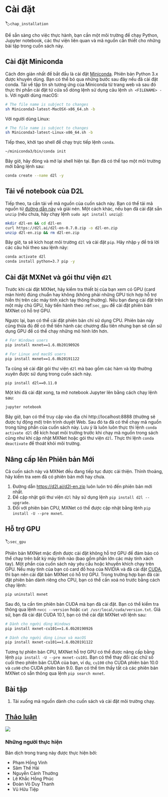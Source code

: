 <!-- =================== Bắt đầu dịch Phần 1 ================================-->
<!-- ========================================= REVISE PHẦN 1 - BẮT ĐẦU ===================================-->
<!--
# Installation
-->

# Cài đặt
:label:`chap_installation`

<!--
In order to get you up and running for hands-on learning experience,
we need to set you up with an environment for running Python,
Jupyter notebooks, the relevant libraries,
and the code needed to run the book itself.
-->

Để sẵn sàng cho việc thực hành, bạn cần một môi trường để chạy Python, Jupyter notebook, các thư viện liên quan và mã nguồn cần thiết cho những bài tập trong cuốn sách này.

<!--
## Installing Miniconda
-->

## Cài đặt Miniconda

<!--
The simplest way to get going will be to install
[Miniconda](https://conda.io/en/latest/miniconda.html). The Python 3.x version
is recommended. You can skip the following steps if conda has already been installed.
Download the corresponding Miniconda sh file from the website
and then execute the installation from the command line
using `sh <FILENAME> -b`. For macOS users:
-->

Cách đơn giản nhất để bắt đầu là cài đặt [Miniconda](https://conda.io/en/latest/miniconda.html).
Phiên bản Python 3.x được khuyên dùng.
Bạn có thể bỏ qua những bước sau đây nếu đã cài đặt conda.
Tải về tập tin sh tương ứng của Miniconda từ trang web và sau đó thực thi phần cài đặt từ cửa sổ dòng lệnh sử dụng câu lệnh `sh <FILENAME> -b`.
Với người dùng macOS:

```bash
# The file name is subject to changes
sh Miniconda3-latest-MacOSX-x86_64.sh -b
```


<!--
For Linux users:
-->

Với người dùng Linux:

```bash
# The file name is subject to changes
sh Miniconda3-latest-Linux-x86_64.sh -b
```


<!--
Next, initialize the shell so we can run `conda` directly.
-->

Tiếp theo, khởi tạo shell để chạy trực tiếp lệnh `conda`.

```bash
~/miniconda3/bin/conda init
```


<!--
Now close and re-open your current shell. You should be able to create a new
environment as following:
-->

Bây giờ, hãy đóng và mở lại shell hiện tại.
Bạn đã có thể tạo một môi trường mới bằng lệnh sau:

```bash
conda create --name d2l -y
```


<!--
## Downloading the D2L Notebooks
-->

## Tải về notebook của D2L

<!--
Next, we need to download the code of this book. You can use the
[link](https://d2l.ai/d2l-en-0.7.0.zip) to download and unzip the code.
Alternatively, if you have `unzip` (otherwise run `sudo apt install unzip`) available:
-->

Tiếp theo, ta cần tải về mã nguồn của cuốn sách này.
Bạn có thể tải mã nguồn từ [đường dẫn này](https://d2l.ai/d2l-en-0.7.0.zip) và giải nén.
Một cách khác, nếu bạn đã cài đặt sẵn `unzip` (nếu chưa, hãy chạy lệnh `sudo apt install unzip`):

```bash
mkdir d2l-en && cd d2l-en
curl https://d2l.ai/d2l-en-0.7.0.zip -o d2l-en.zip
unzip d2l-en.zip && rm d2l-en.zip
```


<!--
Now we will want to activate the `d2l` environment and install `pip`.
Enter `y` for the queries that follow this command.
-->

Bây giờ, ta sẽ kích hoạt môi trường `d2l` và cài đặt `pip`.
Hãy nhập `y` để trả lời các câu hỏi theo sau lệnh này:

```bash
conda activate d2l
conda install python=3.7 pip -y
```


<!-- =================== Kết thúc dịch Phần 1 ================================-->

<!-- =================== Bắt đầu dịch Phần 2 ================================-->

<!--
## Installing MXNet and the `d2l` Package
-->

## Cài đặt MXNet và gói thư viện `d2l`

<!--
Before installing MXNet, please first check
whether or not you have proper GPUs on your machine
(the GPUs that power the display on a standard laptop
do not count for our purposes).
If you are installing on a GPU server,
proceed to :ref:`sec_gpu` for instructions
to install a GPU-supported MXNet.
-->

Trước khi cài đặt MXNet, hãy kiểm tra thiết bị của bạn xem có GPU (card màn hình) đúng chuẩn hay không (không phải những GPU tích hợp hỗ trợ hiển thị trên các máy tính xách tay thông thường).
Nếu bạn đang cài đặt trên một máy chủ GPU, hãy tiến hành theo :ref:`sec_gpu` để cài đặt phiên bản MXNet có hỗ trợ GPU.

<!--
Otherwise, you can install the CPU version.
That will be more than enough horsepower to get you
through the first few chapters but you will want
to access GPUs before running larger models.
-->

Ngược lại, bạn có thể cài đặt phiên bản chỉ sử dụng CPU.
Phiên bản này cũng thừa đủ để có thể tiến hành các chương đầu tiên nhưng bạn sẽ cần sử dụng GPU để có thể chạy những mô hình lớn hơn.

```bash
# For Windows users
pip install mxnet==1.6.0b20190926

# For Linux and macOS users
pip install mxnet==1.6.0b20191122
```


<!--
We also install the `d2l` package that encapsulates frequently used
functions and classes in this book.
-->

Ta cũng sẽ cài đặt gói thư viện `d2l` mà bao gồm các hàm và lớp thường xuyên được sử dụng trong cuốn sách này.

```bash
pip install d2l==0.11.0
```


<!--
Once they are installed, we now open the Jupyter notebook by running:
-->

Một khi đã cài đặt xong, ta mở notebook Jupyter lên bằng cách chạy lệnh sau:

```bash
jupyter notebook
```


<!--
At this point, you can open http://localhost:8888 (it usually opens automatically) in your Web browser. Then we can run the code for each section of the book.
Please always execute `conda activate d2l` to activate the runtime environment
before running the code of the book or updating MXNet or the `d2l` package.
To exit the environment, run `conda deactivate`.
-->

Bây giờ, bạn có thể truy cập vào địa chỉ http://localhost:8888 (thường sẽ được tự động mở) trên trình duyệt Web.
Sau đó ta đã có thể chạy mã nguồn trong từng phần của cuốn sách này.
Lưu ý là luôn luôn thực thi lệnh `conda activate d2l` để kích hoạt môi trường trước khi chạy mã nguồn trong sách cũng như khi cập nhật MXNet hoặc gói thư viện `d2l`.
Thực thi lệnh `conda deactivate` để thoát khỏi môi trường.

<!-- ========================================= REVISE PHẦN 1 - KẾT THÚC ===================================-->

<!-- ========================================= REVISE PHẦN 2 - BẮT ĐẦU ===================================-->

<!--
## Upgrading to a New Version
-->

## Nâng cấp lên Phiên bản Mới

<!--
Both this book and MXNet are keeping improving. Please check a new version from time to time.
-->

Cả cuốn sách này và MXNet đều đang tiếp tục được cải thiện.
Thỉnh thoảng, hãy kiểm tra xem đã có phiên bản mới hay chưa.

<!--
1. The URL https://d2l.ai/d2l-en.zip always points to the latest contents.
2. Please upgrade the `d2l` package by `pip install d2l --upgrade`.
3. For the CPU version, MXNet can be upgraded by `pip install -U --pre mxnet`.
-->

1. Đường dẫn https://d2l.ai/d2l-en.zip luôn luôn trỏ đến phiên bản mới nhất.
2. Để cập nhật gói thư viện `d2l` hãy sử dụng lệnh `pip install d2l --upgrade`.
3. Đối với phiên bản CPU, MXNet có thể được cập nhật bằng lệnh `pip install -U --pre mxnet`.

<!-- =================== Kết thúc dịch Phần 2 ================================-->

<!-- =================== Bắt đầu dịch Phần 3 ================================-->

<!--
## GPU Support
-->

## Hỗ trợ GPU
:label:`sec_gpu`

<!--
By default, MXNet is installed without GPU support
to ensure that it will run on any computer (including most laptops).
Part of this book requires or recommends running with GPU.
If your computer has NVIDIA graphics cards and has installed [CUDA](https://developer.nvidia.com/cuda-downloads),
then you should install a GPU-enabled MXNet.
If you have installed the CPU-only version,
you may need to remove it first by running:
-->

Phiên bản MXNet mặc định được cài đặt không hỗ trợ GPU để đảm bảo có thể chạy trên bất kỳ máy tính nào (bao gồm phần lớn các máy tính xách tay).
Một phần của cuốn sách này yêu cầu hoặc khuyến khích chạy trên GPU.
Nếu máy tính của bạn có card đồ hoạ của NVIDIA và đã cài đặt [CUDA](https://developer.nvidia.com/cuda-downloads), thì bạn nên cài đặt bản MXNet có hỗ trợ GPU.
Trong trường hợp bạn đã cài đặt phiên bản dành riêng cho CPU, bạn có thể cần xoá nó trước bằng cách chạy lệnh:

```bash
pip uninstall mxnet
```


<!--
Then we need to find the CUDA version you installed.
You may check it through `nvcc --version` or `cat /usr/local/cuda/version.txt`.
Assume that you have installed CUDA 10.1,
then you can install MXNet
with the following command:
-->

Sau đó, ta cần tìm phiên bản CUDA mà bạn đã cài đặt.
Bạn có thể kiểm tra thông qua lệnh `nvcc --version` hoặc `cat /usr/local/cuda/version.txt`.
Giả sử, bạn đã cài đặt CUDA 10.1, bạn có thể cài đặt MXNet với lệnh sau:

```bash
# Dành cho người dùng Windows
pip install mxnet-cu101==1.6.0b20190926

# Dành cho người dùng Linux và macOS
pip install mxnet-cu101==1.6.0b20191122
```


<!--
Like the CPU version, the GPU-enabled MXNet can be upgraded by
`pip install -U --pre mxnet-cu101`.
You may change the last digits according to your CUDA version,
e.g., `cu100` for CUDA 10.0 and `cu90` for CUDA 9.0.
You can find all available MXNet versions via `pip search mxnet`.
-->

Tương tự phiên bản CPU, MXNet hỗ trợ GPU có thể được nâng cấp bằng lệnh `pip install -U --pre mxnet-cu101`.
Bạn có thể thay đổi các chữ số cuối theo phiên bản CUDA của bạn, ví dụ, `cu100` cho CUDA phiên bản 10.0 và `cu90` cho CUDA phiên bản 9.0.
Bạn có thể tìm thấy tất cả các phiên bản MXNet có sẵn thông qua lệnh `pip search mxnet`.


<!--
## Exercises
-->

## Bài tập

<!--
1. Download the code for the book and install the runtime environment.
-->

1. Tải xuống mã nguồn dành cho cuốn sách và cài đặt môi trường chạy.


<!--
## [Discussions](https://discuss.mxnet.io/t/2315)
-->

## [Thảo luận](https://discuss.mxnet.io/t/2315)

<!--
![](../img/qr_install.svg)
-->

![](../img/qr_install.svg)

<!-- =================== Kết thúc dịch Phần 3 ================================-->

<!-- ========================================= REVISE PHẦN 2 - KẾT THÚC ===================================-->

### Những người thực hiện
Bản dịch trong trang này được thực hiện bởi:
<!--
Tác giả của mỗi Pull Request điền tên mình và tên những người review mà bạn thấy
hữu ích vào từng phần tương ứng. Mỗi dòng một tên.

Lưu ý:
* Mỗi tên chỉ xuất hiện một lần: Nếu bạn đã dịch hoặc review phần 1 của trang này
thì không cần điền vào các phần sau nữa.
* Nếu reviewer không cung cấp tên, bạn có thể dùng tên tài khoản GitHub của họ
với dấu `@` ở đầu. Ví dụ: @aivivn.
-->

<!-- Phần 1 -->
* Phạm Hồng Vinh
* Sâm Thế Hải
* Nguyễn Cảnh Thướng
* Lê Khắc Hồng Phúc
* Đoàn Võ Duy Thanh
* Vũ Hữu Tiệp
